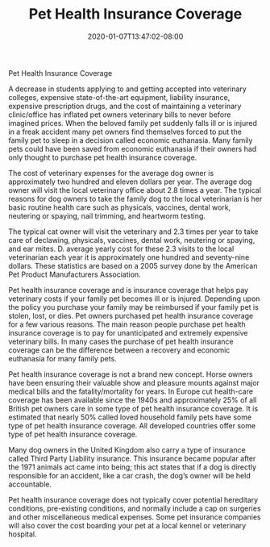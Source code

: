 ﻿---
title: "Pet Health Insurance Coverage"
date: 2020-01-07T13:47:02-08:00
description: "pet health care Tips for Web Success"
featured_image: "/images/pet health care.jpg"
tags: ["pet health care"]
---

Pet Health Insurance Coverage

A decrease in students applying to and getting accepted into veterinary colleges, expensive state-of-the-art equipment, liability insurance, expensive prescription drugs, and the cost of maintaining a veterinary clinic/office has inflated pet owners veterinary bills to never before imagined prices. When the beloved family pet suddenly falls ill or is injured in a freak accident many pet owners find themselves forced to put the family pet to sleep in a decision called economic euthanasia. Many family pets could have been saved from economic euthanasia if their owners had only thought to purchase pet health insurance coverage.

The cost of veterinary expenses for the average dog owner is approximately two hundred and eleven dollars per year.  The average dog owner will visit the local veterinary office about 2.8 times a year. The typical reasons for dog owners to take the family dog to the local veterinarian is her basic routine health care such as physicals, vaccines, dental work, neutering or spaying, nail trimming, and heartworm testing.
	
The typical cat owner will visit the veterinary and 2.3 times per year to take care of declawing, physicals, vaccines, dental work, neutering or spaying, and ear mites. D. average yearly cost for these 2.3 visits to the local veterinarian each year it is approximately one hundred and seventy-nine dollars. These statistics are based on a 2005 survey done by the American Pet Product Manufacturers Association.
	
Pet health insurance coverage and is insurance coverage that helps pay veterinary costs if your family pet becomes ill or is injured. Depending upon the policy you purchase your family may be reimbursed if your family pet is stolen, lost, or dies. Pet owners purchased pet health insurance coverage for a few various reasons. The main reason people purchase pet health insurance coverage is to pay for unanticipated and extremely expensive veterinary bills. In many cases the purchase of pet health insurance coverage can be the difference between a recovery and economic euthanasia for many family pets. 
	
Pet health insurance coverage is not a brand new concept.  Horse owners have been ensuring their valuable show and pleasure mounts against major medical bills and the fatality/mortality for years. In Europe cut health-care coverage has been available since the 1940s and approximately 25% of all British pet owners care in some type of pet health insurance coverage. It is estimated that nearly 50% called loved household family pets have some type of pet health insurance coverage. All developed countries offer some type of pet health insurance coverage.
	
Many dog owners in the United Kingdom also carry a type of insurance called Third Party Liability insurance. This insurance became popular after the 1971 animals act came into being; this act states that if a dog is directly responsible for an accident, like a car crash, the dog’s owner will be held accountable.
	
Pet health insurance coverage does not typically cover potential hereditary conditions, pre-existing conditions, and normally include a cap on surgeries and other miscellaneous medical expenses. Some pet insurance companies will also cover the cost boarding your pet at a local kennel or veterinary hospital.


